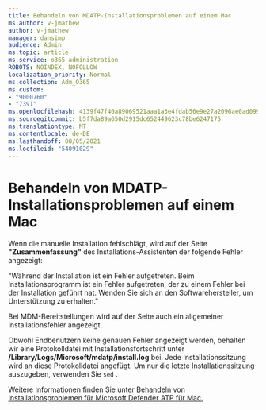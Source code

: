 ```yaml
---
title: Behandeln von MDATP-Installationsproblemen auf einem Mac
ms.author: v-jmathew
author: v-jmathew
manager: dansimp
audience: Admin
ms.topic: article
ms.service: o365-administration
ROBOTS: NOINDEX, NOFOLLOW
localization_priority: Normal
ms.collection: Adm_O365
ms.custom:
- "9000760"
- "7391"
ms.openlocfilehash: 4139f47f40a89069521aaa1a3e4fdab56e9e27a2096ae0ad099be827f60d51fc
ms.sourcegitcommit: b5f7da89a650d2915dc652449623c78be6247175
ms.translationtype: MT
ms.contentlocale: de-DE
ms.lasthandoff: 08/05/2021
ms.locfileid: "54091029"
---
```

# <a name="troubleshoot-mdatp-installation-problems-on-a-mac"></a>Behandeln von MDATP-Installationsproblemen auf einem Mac

Wenn die manuelle Installation fehlschlägt, wird auf der Seite **"Zusammenfassung"** des Installations-Assistenten der folgende Fehler angezeigt:

"Während der Installation ist ein Fehler aufgetreten. Beim Installationsprogramm ist ein Fehler aufgetreten, der zu einem Fehler bei der Installation geführt hat. Wenden Sie sich an den Softwarehersteller, um Unterstützung zu erhalten."

Bei MDM-Bereitstellungen wird auf der Seite auch ein allgemeiner Installationsfehler angezeigt.

Obwohl Endbenutzern keine genauen Fehler angezeigt werden, behalten wir eine Protokolldatei mit Installationsfortschritt unter **/Library/Logs/Microsoft/mdatp/install.log** bei. Jede Installationssitzung wird an diese Protokolldatei angefügt. Um nur die letzte Installationssitzung auszugeben, verwenden Sie `sed` .

Weitere Informationen finden Sie unter [Behandeln von Installationsproblemen für Microsoft Defender ATP für Mac.](https://go.microsoft.com/fwlink/?linkid=2144615)

